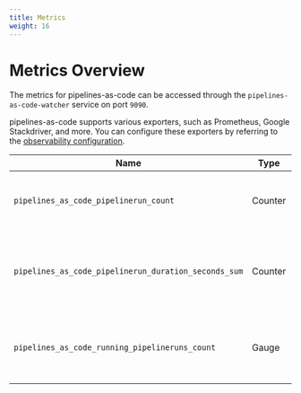 ```yaml
---
title: Metrics
weight: 16
---
```


# Metrics Overview

The metrics for pipelines-as-code can be accessed through the `pipelines-as-code-watcher` service on port `9090`.

pipelines-as-code supports various exporters, such as Prometheus, Google Stackdriver, and more.
You can configure these exporters by referring to the [observability configuration](../config/config-observability.yaml).

| Name                                                 | Type    | Description                                                        |
|------------------------------------------------------|---------|--------------------------------------------------------------------|
| `pipelines_as_code_pipelinerun_count`                | Counter | Number of pipelineruns created by pipelines-as-code                |
| `pipelines_as_code_pipelinerun_duration_seconds_sum` | Counter | Number of seconds all pipelineruns have taken in pipelines-as-code |
| `pipelines_as_code_running_pipelineruns_count`       | Gauge   | Number of running pipelineruns in pipelines-as-code                |
